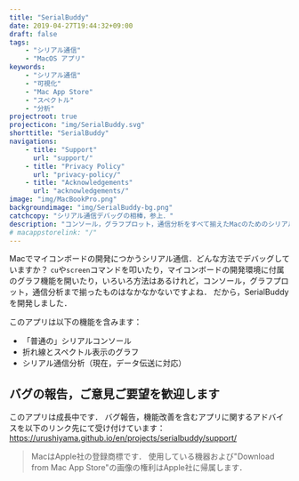 ```yaml
---
title: "SerialBuddy"
date: 2019-04-27T19:44:32+09:00
draft: false
tags:
    - "シリアル通信"
    - "MacOS アプリ"
keywords:
    - "シリアル通信"
    - "可視化"
    - "Mac App Store"
    - "スペクトル"
    - "分析"
projectroot: true
projecticon: "img/SerialBuddy.svg"
shorttitle: "SerialBuddy"
navigations:
    - title: "Support"
      url: "support/"
    - title: "Privacy Policy"
      url: "privacy-policy/"
    - title: "Acknowledgements"
      url: "acknowledgements/"
image: "img/MacBookPro.png"
backgroundimage: "img/SerialBuddy-bg.png"
catchcopy: "シリアル通信デバッグの相棒，参上．"
description: "コンソール，グラフプロット，通信分析をすべて揃えたMacのためのシリアル通信アプリ"
# macappstorelink: "/"
---
```


Macでマイコンボードの開発につかうシリアル通信．どんな方法でデバッグしていますか？
`cu`や`screen`コマンドを叩いたり，マイコンボードの開発環境に付属のグラフ機能を開いたり，いろいろ方法はあるけれど，コンソール，グラフプロット，通信分析まで揃ったものはなかなかないですよね．
だから，SerialBuddyを開発しました．

このアプリは以下の機能を含みます：

- 「普通の」シリアルコンソール
- 折れ線とスペクトル表示のグラフ
- シリアル通信分析（現在，データ伝送に対応）

## バグの報告，ご意見ご要望を歓迎します

このアプリは成長中です．
バグ報告，機能改善を含むアプリに関するアドバイスを以下のリンク先にて受け付けています：
https://urushiyama.github.io/en/projects/serialbuddy/support/

> MacはApple社の登録商標です．
> 使用している機器および"Download from Mac App Store"の画像の権利はApple社に帰属します．
